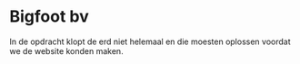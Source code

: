 # Bigfoot bv
In de opdracht klopt de erd niet helemaal en die moesten oplossen voordat we de website konden maken.
